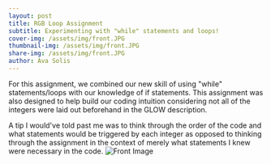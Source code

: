 ```yaml
---
layout: post
title: RGB Loop Assignment
subtitle: Experimenting with "while" statements and loops! 
cover-img: /assets/img/front.JPG
thumbnail-img: /assets/img/front.JPG
share-img: /assets/img/front.JPG
author: Ava Solis
---
```

For this assignment, we combined our new skill of using "while" statements/loops with our knowledge of if statements. This assignment was also designed to help build our coding intuition considering not all of the integers were laid out beforehand in the GLOW description. 

A tip I would've told past me was to think through the order of the code and what statements would be triggered by each integer as opposed to thinking through the assignment in the context of merely what statements I knew were necessary in the code. 
![Front Image](https://avasolis.github.io/assets/img/front.JPG)
